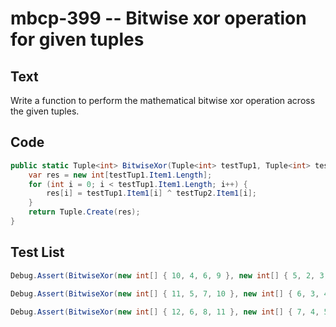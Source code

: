 # mbcp-399 -- Bitwise xor operation for given tuples

## Text

Write a function to perform the mathematical bitwise xor operation across the given tuples.

## Code

```csharp
public static Tuple<int> BitwiseXor(Tuple<int> testTup1, Tuple<int> testTup2) {
    var res = new int[testTup1.Item1.Length];
    for (int i = 0; i < testTup1.Item1.Length; i++) {
        res[i] = testTup1.Item1[i] ^ testTup2.Item1[i];
    }
    return Tuple.Create(res);
}
```

## Test List

```csharp
Debug.Assert(BitwiseXor(new int[] { 10, 4, 6, 9 }, new int[] { 5, 2, 3, 3 }).SequenceEqual(new int[] { 15, 6, 5, 10 }));
```

```csharp
Debug.Assert(BitwiseXor(new int[] { 11, 5, 7, 10 }, new int[] { 6, 3, 4, 4 }).SequenceEqual(new int[] { 13, 6, 3, 14 }));
```

```csharp
Debug.Assert(BitwiseXor(new int[] { 12, 6, 8, 11 }, new int[] { 7, 4, 5, 6 }).SequenceEqual(new int[] { 11, 2, 13, 13 }));
```
